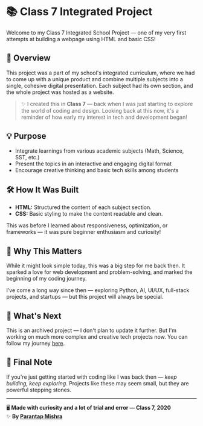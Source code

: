 # 📚 Class 7 Integrated Project

Welcome to my Class 7 Integrated School Project — one of my very first attempts at building a webpage using HTML and basic CSS!

## 🧠 Overview

This project was a part of my school's integrated curriculum, where we had to come up with a unique product and combine multiple subjects into a single, cohesive digital presentation. Each subject had its own section, and the whole project was hosted as a website.

> ✨ I created this in **Class 7** — back when I was just starting to explore the world of coding and design. Looking back at this now, it's a reminder of how early my interest in tech and development began!

## 💡 Purpose

- Integrate learnings from various academic subjects (Math, Science, SST, etc.)
- Present the topics in an interactive and engaging digital format
- Encourage creative thinking and basic tech skills among students

## 🛠️ How It Was Built

- **HTML:** Structured the content of each subject section.
- **CSS:** Basic styling to make the content readable and clean.

This was before I learned about responsiveness, optimization, or frameworks — it was pure beginner enthusiasm and curiosity!


## 🌱 Why This Matters

While it might look simple today, this was a big step for me back then. It sparked a love for web development and problem-solving, and marked the beginning of my coding journey.

I’ve come a long way since then — exploring Python, AI, UI/UX, full-stack projects, and startups — but this project will always be special.

## 🔭 What's Next

This is an archived project — I don't plan to update it further. But I'm working on much more complex and creative tech projects now. You can follow my journey [here](https://github.com/parantap-mishra).

## 🙌 Final Note

If you're just getting started with coding like I was back then — *keep building, keep exploring*. Projects like these may seem small, but they are powerful stepping stones.

---

🖥️ **Made with curiosity and a lot of trial and error — Class 7, 2020**  
✨ **By [Parantap Mishra](https://github.com/parantap-mishra)**
